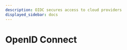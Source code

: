 ```yaml
---
description: OIDC secures access to cloud providers
displayed_sidebar: docs
---
```


# OpenID Connect








<FeatureNotAvailable/>

